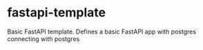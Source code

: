# fastapi-template
Basic FastAPI template. Defines a basic FastAPI app with postgres connecting with postgres
